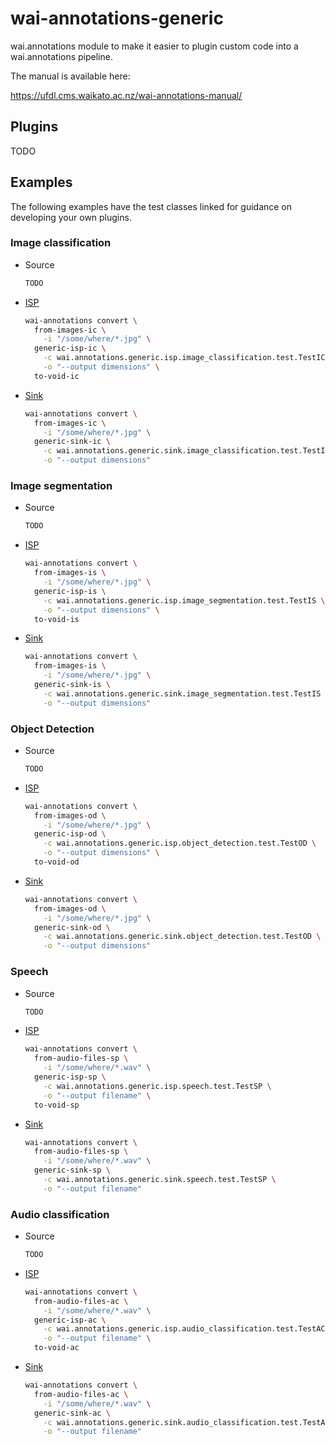 # wai-annotations-generic
wai.annotations module to make it easier to plugin custom code into a wai.annotations pipeline.

The manual is available here:

https://ufdl.cms.waikato.ac.nz/wai-annotations-manual/

## Plugins

TODO

## Examples

The following examples have the test classes linked for guidance on developing your own plugins.

### Image classification

* Source
  ```bash
  TODO
  ```
  
* [ISP](src/wai/annotations/generic/isp/image_classification/test/_TestIC.py)
  ```bash
  wai-annotations convert \
    from-images-ic \
      -i "/some/where/*.jpg" \
    generic-isp-ic \
      -c wai.annotations.generic.isp.image_classification.test.TestIC \
      -o "--output dimensions" \
    to-void-ic
  ```

* [Sink](src/wai/annotations/generic/sink/image_classification/test/_TestIC.py)
  ```bash
  wai-annotations convert \
    from-images-ic \
      -i "/some/where/*.jpg" \
    generic-sink-ic \
      -c wai.annotations.generic.sink.image_classification.test.TestIC \
      -o "--output dimensions"
  ```

### Image segmentation

* Source
  ```bash
  TODO
  ```

* [ISP](src/wai/annotations/generic/isp/image_segmentation/test/_TestIS.py)
  ```bash
  wai-annotations convert \
    from-images-is \
      -i "/some/where/*.jpg" \
    generic-isp-is \
      -c wai.annotations.generic.isp.image_segmentation.test.TestIS \
      -o "--output dimensions" \
    to-void-is
  ```

* [Sink](src/wai/annotations/generic/sink/image_segmentation/test/_TestIS.py)
  ```bash
  wai-annotations convert \
    from-images-is \
      -i "/some/where/*.jpg" \
    generic-sink-is \
      -c wai.annotations.generic.sink.image_segmentation.test.TestIS \
      -o "--output dimensions"
  ```

### Object Detection

* Source
  ```bash
  TODO
  ```

* [ISP](src/wai/annotations/generic/isp/object_detection/test/_TestOD.py)
  ```bash
  wai-annotations convert \
    from-images-od \
      -i "/some/where/*.jpg" \
    generic-isp-od \
      -c wai.annotations.generic.isp.object_detection.test.TestOD \
      -o "--output dimensions" \
    to-void-od
  ```

* [Sink](src/wai/annotations/generic/sink/object_detection/test/_TestOD.py)
  ```bash
  wai-annotations convert \
    from-images-od \
      -i "/some/where/*.jpg" \
    generic-sink-od \
      -c wai.annotations.generic.sink.object_detection.test.TestOD \
      -o "--output dimensions"
  ```

### Speech

* Source
  ```bash
  TODO
  ```

* [ISP](src/wai/annotations/generic/isp/speech/test/_TestSP.py)
  ```bash
  wai-annotations convert \
    from-audio-files-sp \
      -i "/some/where/*.wav" \
    generic-isp-sp \
      -c wai.annotations.generic.isp.speech.test.TestSP \
      -o "--output filename" \
    to-void-sp
  ```

* [Sink](src/wai/annotations/generic/sink/speech/test/_TestSP.py)
  ```bash
  wai-annotations convert \
    from-audio-files-sp \
      -i "/some/where/*.wav" \
    generic-sink-sp \
      -c wai.annotations.generic.sink.speech.test.TestSP \
      -o "--output filename"
  ```

### Audio classification

* Source
  ```bash
  TODO
  ```

* [ISP](src/wai/annotations/generic/isp/audio_classification/test/_TestAC.py)
  ```bash
  wai-annotations convert \
    from-audio-files-ac \
      -i "/some/where/*.wav" \
    generic-isp-ac \
      -c wai.annotations.generic.isp.audio_classification.test.TestAC \
      -o "--output filename" \
    to-void-ac
  ```

* [Sink](src/wai/annotations/generic/sink/audio_classification/test/_TestAC.py)
  ```bash
  wai-annotations convert \
    from-audio-files-ac \
      -i "/some/where/*.wav" \
    generic-sink-ac \
      -c wai.annotations.generic.sink.audio_classification.test.TestAC \
      -o "--output filename"
  ```
